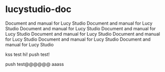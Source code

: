 # lucystudio-doc
Document and manual for Lucy Studio
Document and manual for Lucy Studio
Document and manual for Lucy Studio
Document and manual for Lucy Studio
Document and manual for Lucy Studio
Document and manual for Lucy Studio
Document and manual for Lucy Studio
Document and manual for Lucy Studio


kss test hi!
push test!

push test@@@@@@
aaass